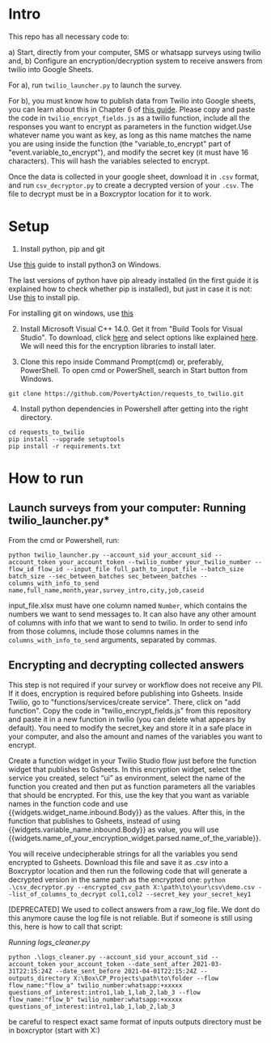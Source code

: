 # Intro

This repo has all necessary code to:

a) Start, directly from your computer, SMS or whatsapp surveys using twilio and,
b) Configure an encryption/decryption system to receive answers from twilio into Google Sheets.

For a), run `twilio_launcher.py` to launch the survey.

For b), you must know how to publish data from Twilio into Google sheets, you can learn about this in Chapter 6 of [this guide](https://drive.google.com/file/d/1Emxcbo10MaNHD8uYjI8o2zMkD031ynti/view).
  Please copy and paste the code in `twilio_encrypt_fields.js` as a twilio function, include all the responses you want to encrypt as parameters in the function widget.Use whatever name you want as key, as long as this name matches the name you are using inside the function (the "variable_to_encrypt" part of "event.variable_to_encrypt"), and modify the secret key (it must have 16 characters). This will hash the variables selected to encrypt.

Once the data is collected in your google sheet, download it in `.csv` format, and run `csv_decryptor.py` to create a decrypted version of your `.csv`. The file to decrypt must be in a Boxcryptor location for it to work. 

# Setup

1. Install python, pip and git

Use [this](https://phoenixnap.com/kb/how-to-install-python-3-windows) guide to install python3 on Windows.

The last versions of python have pip already installed (in the first guide it is explained how to check whether pip is installed), but just in case it is not: Use [this](https://www.liquidweb.com/kb/install-pip-windows/) to install pip.

For installing git on windows, use [this](https://phoenixnap.com/kb/how-to-install-git-windows)

2. Install Microsoft Visual C++ 14.0. Get it from "Build Tools for Visual Studio". To download, click [here](https://download.visualstudio.microsoft.com/download/pr/3e542575-929e-4297-b6c6-bef34d0ee648/639c868e1219c651793aff537a1d3b77/vs_buildtools.exe) and select options like explained [here](https://stackoverflow.com/questions/29846087/microsoft-visual-c-14-0-is-required-unable-to-find-vcvarsall-bat/55575792#55575792). We will need this for the encryption libraries to install later.

3. Clone this repo inside Command Prompt(cmd) or, preferably, PowerShell. To open cmd or PowerShell, search in Start button from Windows.

`git clone https://github.com/PovertyAction/requests_to_twilio.git`

4. Install python dependencies in Powershell after getting into the right directory.

`cd requests_to_twilio` </br>
`pip install --upgrade setuptools` </br>
`pip install -r requirements.txt`

# How to run

## Launch surveys from your computer: Running twilio_launcher.py*

From the cmd or Powershell, run:

`python twilio_launcher.py --account_sid your_account_sid --account_token your_account_token --twilio_number your_twilio_number --flow_id flow_id --input_file full_path_to_input_file --batch_size batch_size --sec_between_batches sec_between_batches --columns_with_info_to_send name,full_name,month,year,survey_intro,city,job,caseid`

input_file.xlsx must have one column named `Number`, which contains the numbers we want to send messages to. It can also have any other amount of columns with info that we want to send to twilio.  In order to send info from those columns, include those columns names in the `columns_with_info_to_send` arguments, separated by commas.

## Encrypting and decrypting collected answers

This step is not required if your survey or workflow does not receive any PII. If it does, encryption is required before publishing into Gsheets. 
Inside Twilio, go to "functions/services/create service". There, click on "add function". Copy the code in "twilio_encrypt_fields.js" from this repository and paste it in a new function in twilio (you can delete what appears by default). You need to modify the secret_key and store it in a safe place in your computer, and also the amount and names of the variables you want to encrypt. 

Create  a  function  widget  in  your  Twilio  Studio  flow  just  before  the function  widget  that  publishes  to  Gsheets.  In  this  encryption  widget,  select  the service you created, select “ui” as environment, select the name of the function  you created  and  then  put  as  function  parameters  all  the  variables  that should be encrypted. For this, use the key that you want as variable names in the function code and use {{widgets.widget_name.inbound.Body}} as the values.
After this, in the function that publishes to Gsheets,  instead  of  using {{widgets.variable_name.inbound.Body}} as value, you will use {{widgets.name_of_your_encryption_widget.parsed.name_of_the_variable}}.

You will receive undecipherable strings for all the variables you send encrypted to Gsheets. Download this file and save it as .csv into a Boxcryptor location and then run the following code that will generate a decrypted version in the same path as the encrypted one: 
`python .\csv_decryptor.py --encrypted_csv_path X:\path\to\your\csv\demo.csv --list_of_columns_to_decrypt col1,col2 --secret_key your_secret_key1`

[DEPRECATED]
We used to collect answers from a raw_log file. We dont do this anymore cause the log file is not reliable. But if someone is still using this, here is how to call that script:

*Running logs_cleaner.py*

`python .\logs_cleaner.py --account_sid your_account_sid --account_token your_account_token --date_sent_after 2021-03-31T22:15:24Z --date_sent_before 2021-04-01T22:15:24Z --outputs_directory X:\Box\CP_Projects\path\to\folder --flow flow_name:"flow_a" twilio_number:whatsapp:+xxxxx questions_of_interest:intro1,lab_1,lab_2,lab_3 --flow flow_name:"flow_b" twilio_number:whatsapp:+xxxxx questions_of_interest:intro1,lab_1,lab_2,lab_3`

be careful to respect exact same format of inputs
outputs directory must be in boxcryptor (start with X:)
